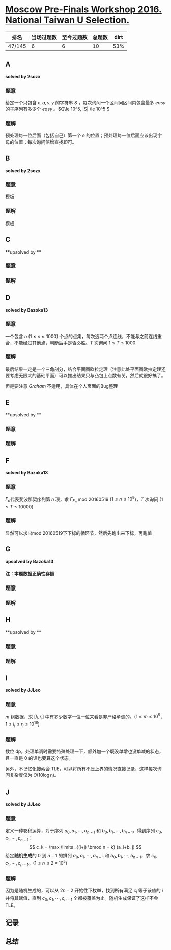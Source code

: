 # [Moscow Pre-Finals Workshop 2016. National Taiwan U Selection.](http://opentrains.snarknews.info/~ejudge/team.cgi?contest_id=006282)

| 排名   | 当场过题数 | 至今过题数 | 总题数 | dirt |
| ------ | ---------- | ---------- | ------ | ---- |
| 47/145 | 6          | 6          | 10     | 53%  |

## **A**

**solved by 2sozx**

### 题意

给定一个只包含 $e,a,s,y$ 的字符串 $S$ ，每次询问一个区间问区间内包含最多 $easy$ 的子序列有多少个 $easy$ 。$Q\le 10^5, |S| \le 10^5 $

### 题解

预处理每一位后面（包括自己）第一个 $e$ 的位置；预处理每一位后面应该出现字母的位置；每次询问倍增查找即可。

## **B**

**solved by 2sozx**

### 题意

模板

### 题解

模板

## **C**

**upsolved by **

### 题意



### 题解



## **D**

**solved by Bazoka13**

### 题意

一个包含 $n$ ($1\leq n \leq 1000$) 个点的点集，每次选两个点连线，不能与之前连线重合，不能经过其他点，判断后手是否必胜。$T$ 次询问 $1\leq T\leq 1000$

### 题解

最后结果一定是一个三角剖分，结合平面图欧拉定理（注意此处平面图欧拉定理还要考虑无限大的基础平面）可以推出结果只与凸包上点数有关，然后就很好搞了。

但是要注意 $Graham$ 不适用，具体在个人页面的Bug整理

## **E**

**upsolved by **

### 题意



### 题解



## **F**

**solved by Bazoka13**

### 题意

$F_n$代表斐波那契序列第 $n$ 项，求 $F_{F_n}$ mod 20160519 ($1\leq n\leq 10^9$)，$T$ 次询问 ($1\leq T\leq 10000$) 

### 题解

显然可以求出mod 20160519下下标的循环节，然后先跑出来下标，再跑值

## **G**

**upsolved by Bazoka13**

#### 注：本题数据正确性存疑

### 题意



### 题解



## **H**

**upsolved by **

### 题意



### 题解



## **I**

**solved by JJLeo**

### 题意

$m$ 组数据，求 $[l_i,r_i]$ 中有多少数字一位一位来看是非严格单调的。($1 \le m \le 10^5$，$1 \le l_i \le r_i \le 10^{18}$)

### 题解

数位 dp，处理单调时需要特殊处理一下，额外加一个既没单增也没单减的状态，且一直是 $0$ 的话也要算这个状态。

另外，不记忆化搜索会 TLE，可以将所有不压上界的情况直接记录，这样每次询问复杂度仅为 $O(10\log r_i)$。

## **J**

**solved by JJLeo**

### 题意

定义一种卷积运算，对于序列 $a_0,a_1,\cdots,a_{n-1}$ 和 $b_0,b_1,\cdots,b_{n-1}$，得到序列 $c_0,c_1,\cdots,c_{n-1}$：
$$
c_k = \max \limits _{(i+j) \bmod n = k} (a_i+b_j)
$$
给定**随机生成**的 $0$ 到 $n-1$ 的排列 $a_0,a_1,\cdots,a_{n-1}$ 和 $b_0,b_1,\cdots,b_{n-1}$，求 $c_0,c_1,\cdots,c_{n-1}$。($1 \le n \le 2\times 10^5$)

### 题解

因为是随机生成的，可以从 $2n-2$ 开始往下枚举，找到所有满足 $c_i$ 等于该值的 $i$ 并将其赋值，直到 $c_0,c_1,\cdots,c_{n-1}$ 全都被覆盖为止。随机生成保证了这样不会 TLE。

## **记录**



## **总结**

